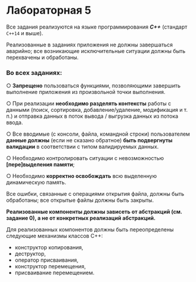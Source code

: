 # Лабораторная 5
Все задания реализуются на языке программирования ***C++*** (стандарт `C++14` и выше).

Реализованные в заданиях приложения не должны завершаться аварийно; 
все возникающие исключительные ситуации должны быть перехвачены и обработаны. 

### Во всех заданиях: 
○ **Запрещено** пользоваться функциями, позволяющими завершить выполнение 
приложения из произвольной точки выполнения. 

○ При реализации **необходимо разделять контексты** работы с данными 
(поиск, сортировка, добавление/удаление, модификация и т. п.) и 
отправка данных в поток вывода / выгрузка данных из потока ввода. 

○ Все вводимые (с консоли, файла, командной строки) пользователем 
**данные должны** (если не сказано обратное) **быть подвергнуты валидации** в соответствии 
с типом валидируемых данных. 

○ Необходимо контролировать ситуации с невозможностью **[пере]выделения памяти**; 

○ Необходимо **корректно освобождать** всю выделенную динамическую память. 

Все ошибки, связанные с операциями открытия файла, должны быть обработаны; 
все открытые файлы должны быть закрыты. 

**Реализованные компоненты должны зависеть от абстракций (см. задание 0), 
а не от конкретных реализаций абстракций.** 

Для реализованных компонентов должны быть переопределены следующие механизмы классов C++: 
- конструктор копирования, 
- деструктор, 
- оператор присваивания, 
- конструктор перемещения, 
- присваивание перемещением.